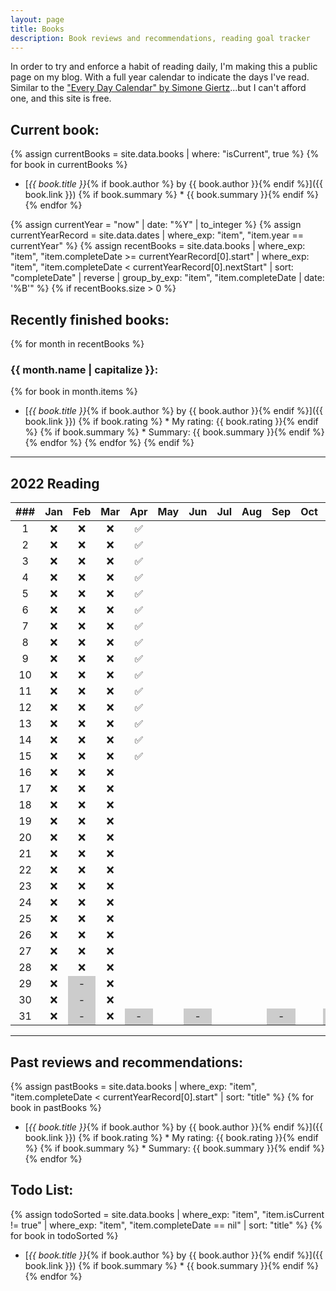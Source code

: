 ```yaml
---
layout: page
title: Books
description: Book reviews and recommendations, reading goal tracker
---
```


<style>
    li {
        margin-bottom: 5px;
    }

    /* non-existent days - MonthNum+1 */
    /* feb */
    table tbody tr:nth-child(29) td:nth-child(3), /* jekyll code to make conditional if leap year? lol */
    table tbody tr:nth-child(30) td:nth-child(3),
    table tbody tr:nth-child(31) td:nth-child(3),
    /* apr */
    table tbody tr:nth-child(31) td:nth-child(5),
    /* jun */
    table tbody tr:nth-child(31) td:nth-child(7),
    /* aug */
    table tbody tr:nth-child(31) td:nth-child(10),
    /* nov */
    table tbody tr:nth-child(31) td:nth-child(12) {
        background-color: #cccccc;
    }
</style>

In order to try and enforce a habit of reading daily, I'm making this a public page on my blog. With a full year calendar to indicate the days I've read. Similar to the ["Every Day Calendar" by Simone Giertz](https://www.simonegiertz.com/every-day-calendar)...but I can't afford one, and this site is free.

## Current book:
{% assign currentBooks = site.data.books | where: "isCurrent", true %}
{% for book in currentBooks %}
* [*{{ book.title }}*{% if book.author %} by {{ book.author }}{% endif %}]({{ book.link }})
{% if book.summary %}  * {{ book.summary }}{% endif %}
{% endfor %}

<!--
    What a mess...Jekyll does not handle dates very well. So I had to come up with this hack.
    I created a .yml file with just start and "nextStart" dates. For some reason, Jekyll does
    not have a way to convert a string to a date type, only the other way around. So I got around
    that using the .yml data file.

    Then I look up the date record corresponding to the current year and use those for filtering.
-->
{% assign currentYear = "now" | date: "%Y" | to_integer %}
{% assign currentYearRecord = site.data.dates | where_exp: "item", "item.year == currentYear" %}
{% assign recentBooks = site.data.books
        | where_exp: "item", "item.completeDate >= currentYearRecord[0].start"
        | where_exp: "item", "item.completeDate < currentYearRecord[0].nextStart"
        | sort: "completeDate" | reverse
        | group_by_exp: "item", "item.completeDate | date: '%B'"
%}
{% if recentBooks.size > 0 %}
## Recently finished books:

{% for month in recentBooks %}
### {{ month.name | capitalize }}:
{% for book in month.items %}
* [*{{ book.title }}*{% if book.author %} by {{ book.author }}{% endif %}]({{ book.link }})
{% if book.rating %}  * My rating: {{ book.rating }}{% endif %}
{% if book.summary %}  * Summary: {{ book.summary }}{% endif %}
{% endfor %}
{% endfor %}
{% endif %}

----

## 2022 Reading

| ###  | Jan  | Feb  | Mar  | Apr  | May  | Jun  | Jul  | Aug  | Sep  | Oct  | Nov  | Dec  |
| :--: | :--: | :--: | :--: | :--: | :--: | :--: | :--: | :--: | :--: | :--: | :--: | :--: |
|  1   |  ❌  |  ❌  |  ❌  |  ✅  |      |      |      |      |      |      |      |      |
|  2   |  ❌  |  ❌  |  ❌  |  ✅  |      |      |      |      |      |      |      |      |
|  3   |  ❌  |  ❌  |  ❌  |  ✅  |      |      |      |      |      |      |      |      |
|  4   |  ❌  |  ❌  |  ❌  |  ✅  |      |      |      |      |      |      |      |      |
|  5   |  ❌  |  ❌  |  ❌  |  ✅  |      |      |      |      |      |      |      |      |
|  6   |  ❌  |  ❌  |  ❌  |  ✅  |      |      |      |      |      |      |      |      |
|  7   |  ❌  |  ❌  |  ❌  |  ✅  |      |      |      |      |      |      |      |      |
|  8   |  ❌  |  ❌  |  ❌  |  ✅  |      |      |      |      |      |      |      |      |
|  9   |  ❌  |  ❌  |  ❌  |  ✅  |      |      |      |      |      |      |      |      |
|  10  |  ❌  |  ❌  |  ❌  |  ✅  |      |      |      |      |      |      |      |      |
|  11  |  ❌  |  ❌  |  ❌  |  ✅  |      |      |      |      |      |      |      |      |
|  12  |  ❌  |  ❌  |  ❌  |  ✅  |      |      |      |      |      |      |      |      |
|  13  |  ❌  |  ❌  |  ❌  |  ✅  |      |      |      |      |      |      |      |      |
|  14  |  ❌  |  ❌  |  ❌  |  ✅  |      |      |      |      |      |      |      |      |
|  15  |  ❌  |  ❌  |  ❌  |  ✅  |      |      |      |      |      |      |      |      |
|  16  |  ❌  |  ❌  |  ❌  |      |      |      |      |      |      |      |      |      |
|  17  |  ❌  |  ❌  |  ❌  |      |      |      |      |      |      |      |      |      |
|  18  |  ❌  |  ❌  |  ❌  |      |      |      |      |      |      |      |      |      |
|  19  |  ❌  |  ❌  |  ❌  |      |      |      |      |      |      |      |      |      |
|  20  |  ❌  |  ❌  |  ❌  |      |      |      |      |      |      |      |      |      |
|  21  |  ❌  |  ❌  |  ❌  |      |      |      |      |      |      |      |      |      |
|  22  |  ❌  |  ❌  |  ❌  |      |      |      |      |      |      |      |      |      |
|  23  |  ❌  |  ❌  |  ❌  |      |      |      |      |      |      |      |      |      |
|  24  |  ❌  |  ❌  |  ❌  |      |      |      |      |      |      |      |      |      |
|  25  |  ❌  |  ❌  |  ❌  |      |      |      |      |      |      |      |      |      |
|  26  |  ❌  |  ❌  |  ❌  |      |      |      |      |      |      |      |      |      |
|  27  |  ❌  |  ❌  |  ❌  |      |      |      |      |      |      |      |      |      |
|  28  |  ❌  |  ❌  |  ❌  |      |      |      |      |      |      |      |      |      |
|  29  |  ❌  |  -   |  ❌  |      |      |      |      |      |      |      |      |      |
|  30  |  ❌  |  -   |  ❌  |      |      |      |      |      |      |      |      |      |
|  31  |  ❌  |  -   |  ❌  |  -   |      |  -   |      |      |  -   |      |  -   |      |

----

## Past reviews and recommendations:

{% assign pastBooks = site.data.books
        | where_exp: "item", "item.completeDate < currentYearRecord[0].start"
        | sort: "title"
%}
{% for book in pastBooks %}
* [*{{ book.title }}*{% if book.author %} by {{ book.author }}{% endif %}]({{ book.link }})
{% if book.rating %}  * My rating: {{ book.rating }}{% endif %}
{% if book.summary %}  * Summary: {{ book.summary }}{% endif %}
{% endfor %}

## Todo List:

{% assign todoSorted = site.data.books
        | where_exp: "item", "item.isCurrent != true"
        | where_exp: "item", "item.completeDate == nil"
        | sort: "title"
%}
{% for book in todoSorted %}
* [*{{ book.title }}*{% if book.author %} by {{ book.author }}{% endif %}]({{ book.link }})
{% if book.summary %}  * {{ book.summary }}{% endif %}
{% endfor %}
